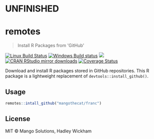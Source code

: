 # **UNFINISHED**

# remotes

> Install R Packages from 'GitHub'

[![Linux Build Status](https://travis-ci.org/MangoTheCat/remotes.svg?branch=master)](https://travis-ci.org/MangoTheCat/remotes)
[![Windows Build status](https://ci.appveyor.com/api/projects/status/github/MangoTheCat/remotes?svg=true)](https://ci.appveyor.com/project/gaborcsardi/remotes)
[![](http://www.r-pkg.org/badges/version/remotes)](http://www.r-pkg.org/pkg/remotes)
[![CRAN RStudio mirror downloads](http://cranlogs.r-pkg.org/badges/remotes)](http://www.r-pkg.org/pkg/remotes)
[![Coverage Status](https://img.shields.io/codecov/c/github/MangoTheCat/remotes/master.svg)](https://codecov.io/github/MangoTheCat/remotes?branch=master)

Download and install R packages stored in GitHub repositories.
This R package is a lightweight replacement of
`devtools::install_github()`.

## Usage

```r
remotes::intall_github("mangothecat/franc")
```

## License

MIT © Mango Solutions, Hadley Wickham
